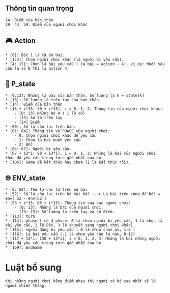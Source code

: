 ##   Thông tin quan trọng
    14: Điểm của bản thân
    29, 44, 59: Điểm của người chơi khác
    
##  :video_game: Action
    * [0]: Bốc 1 lá từ bộ bài.
    * [1:4]: Chọn người chơi khác (là người bị yêu cầu).
    * [4: 17]: Chọn lá bài yêu cầu ( lá bài = action - 4). ví dụ: Muốn yêu cầu lá số 0 thì là action 4, 
    
##  :bust_in_silhouette: P_state
    * [0:13]: Những lá bài của bản thân. Số lượng lá k = state[k]
    * [13]: Số lượng lá trên tay của bản thân.
    * [14]: Điểm của bản thân
    * [15 + i*15: 30 + i*15], i = 0, 1, 2: Thông tin của người chơi khác:
        - [0: 13] Những bộ 4 ( 1 là có)
        - [13] Số lá trên tay
        - [14] Điểm
    * [60]: Số lá còn lại trên bàn.
    * [61: 64]: Thông tin về PHASE của người chơi:
        - 0: Chọn người chơi khác để yêu cầu
        - 1: Chọn lá bài muốn yêu cầu
        - 2: Bốc
    * [64: 67]: Người bị yêu cầu.
    * [67 + 13*i: 80 + 13*i], i = 0, 1, 2: Những lá bài của người chơi khác đã yêu cầu trong turn gần nhất của họ
    * [106]: Game đã kết thúc hay chưa (1 là kết thúc rồi).
##  :globe_with_meridians: ENV_state
    * [0: 52]: Thứ tự các lá trên bộ bài
    * [52]: Số lá còn lại trên bộ bài bốc ---> Lá bài trên cùng để bốc = env[ 52 - env[52]]
    * [53 + i*15: 68 + i*15]: Thông tin của các người chơi:
        - [0: 13]: Những lá bài của người chơi.
        - [13: 15]: Số lượng lá trên tay và số điểm.
    * [113]: turn
    * [114]: phase ( có 4 phase: 0 là chọn người bị yêu cầu, 1 là chọn lá bài yêu cầu, 2 là Bốc, 3 là chuyển sang người chơi khác)
    * [115]: người đang bị yêu cầu ( 0 là chưa chọn ai, 1-3 )
    * [116]: Lá bài yêu cầu (-1 là chưa yêu cầu lá nào, 0-12)
    * [117 + 13*i: 130 + 13*i], i = 0, 1, 2, 3: Những lá bài những người chơi đã yêu cầu trong turn gần nhất của họ
    * [169]: EndGame
    
#  Luật bổ sung
    Khi những người chơi bằng điểm nhau thì người có bộ cao nhất sẽ là người chiến thắng.

